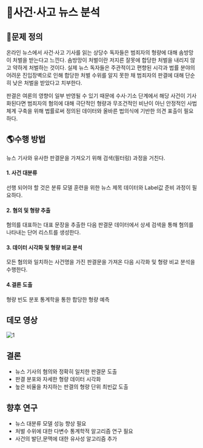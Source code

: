 # 📰사건·사고 뉴스 분석

## 🚫문제 정의
온라인 뉴스에서 사건·사고 기사를 읽는 상당수 독자들은 범죄자의 형량에 대해 솜방망이 처벌을 받는다고 느낀다. 솜방망이 처벌이란 저지른 잘못에 합당한 처벌을 내리지 않고 약하게 처벌하는 것이다. 실제 뉴스 독자들은 주관적이고 편향된 시각과 법률 분야의 어려운 진입장벽으로 인해 합당한 처벌 수위를 알지 못한 채 범죄자의 판결에 대해 단순히 낮은 처벌을 받았다고 치부한다.

판결은 여론의 영향이 일부 반영될 수 있기 때문에 수사·기소 단계에서 해당 사건이 기사화된다면 범죄자의 혐의에 대해 극단적인 형량과 무조건적인 비난이 아닌 안정적인 사법체계 구축을 위해 법률로써 정의된 데이터와 올바른 법의식에 기반한 의견 표출이 필요하다.

## 🌎수행 방법
뉴스 기사와 유사한 판결문을 가져오기 위해 검색(필터링) 과정을 거친다. 
#### 1. 사건 대분류
선행 되어야 할 것은 분류 모델 훈련을 위한 뉴스 제목 데이터와 Label값 준비 과정이 필요하다. 
#### 2. 혐의 및 형량 추출
혐의를 대표하는 대표 문장을 추출한 다음 판결문 데이터에서 상세 검색을 통해 혐의를 나타내는 단어 리스트를 생성한다. 
#### 3. 데이터 시각화 및 형량 비교 분석
모든 혐의와 일치하는 사건명을 가진 판결문을 가져온 다음 시각화 및 형량 비교 분석을 수행한다. 
#### 4.결론 도출
형량 빈도 분포 통계학을 통한 합당한 형량 예측

## 데모 영상
![1](https://github.com/jeongwwon/SoftwareCapstoneDesign/assets/104192273/767afeda-ec6d-4dc4-b0e7-e16c952103f7)


## 결론
+ 뉴스 기사의 혐의와 정확히 일치한 판결문 도출
+ 판결 분포와 자세한 형량 데이터 시각화
+ 높은 비율을 차지하는 판결의 형량 단위 최빈값 도출  

## 향후 연구
+ 뉴스 대분류 모델 성능 향상 필요
+ 처벌 수위에 대한 다변수 통계학적 알고리즘 연구 필요
+ 사건의 발단,문맥에 대한 유사성 알고리즘 추가 
